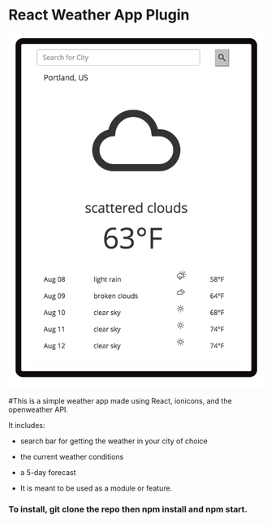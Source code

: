 # React Weather App Plugin

![ScreenShot](https://github.com/ekingan/react-weather-app/blob/master/public/assets/weatherApp.png)

#This is a simple weather app made using React, ionicons, and the openweather API.

It includes:
* search bar for getting the weather in your city of choice
* the current weather conditions
* a 5-day forecast

* It is meant to be used as a module or feature.

### To install, git clone the repo then npm install and npm start.

